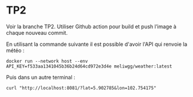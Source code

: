 # TP2

Voir la branche TP2.
Utiliser Github action pour build et push l’image à chaque nouveau commit.

En utilisant la commande suivante il est possible d'avoir l'API qui renvoie la météo :

` docker run --network host --env API_KEY=f533aa1341045b36b24d64cd972e3d4e meliwgg/weather:latest ` 

Puis dans un autre terminal : 

` curl "http://localhost:8081/?lat=5.902785&lon=102.754175" `
